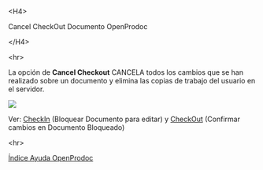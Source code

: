 

&lt;H4&gt;

Cancel CheckOut Documento OpenProdoc

&lt;/H4&gt;



&lt;hr&gt;


<p>La opción de <b>Cancel Checkout</b> CANCELA todos los cambios que se han realizado sobre un documento y elimina las copias de trabajo del usuario en el servidor.</p>
<p> <img src='http://dl.dropbox.com/u/49603479/OpenProdoc/ES/Img/CancelCheckOut.jpg' /> </p>
<p>Ver: <a href='ES_CheckIn.md'>CheckIn</a> (Bloquear Documento para editar) y <a href='ES_Checkout.md'>CheckOut</a> (Confirmar cambios en Documento Bloqueado)</p>


&lt;hr&gt;


[Índice Ayuda OpenProdoc](ES_HelpIndex.md)